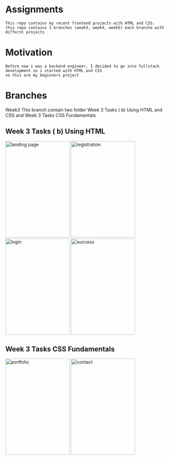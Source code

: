 # Assignments
```
This repo contains my recent frontend projects with HTML and CSS.
this repo contains 3 branches (week3, week4, week5) each branche with differnt projects
```
# Motivation
```
Before now i was a backend engineer, I decided to go into fullstack development so i started with HTML and CSS 
so this are my beginners project
```

# Branches
Week3
This branch contain two folder Week 3 Tasks ( b) Using HTML and CSS and Week 3 Tasks CSS Fundamentals

## Week 3 Tasks ( b) Using HTML

<img src="https://i.postimg.cc/XYHrjgRW/IMG-20221102-102719-1.jpg" alt="landing page" width="200" height="300">

<img src="https://i.postimg.cc/rwRZ8fbX/IMG-20221102-102727-1.jpg" alt="registration" width="200" height="300">

<img src="https://i.postimg.cc/5NVkx5J6/IMG-20221102-102747-1.jpg" alt="login" width="200" height="300">

<img src="https://i.postimg.cc/FzsdZncY/IMG-20221102-102801-1.jpg" alt="success" width="200" height="300">

## Week 3 Tasks CSS Fundamentals

<img src="https://i.postimg.cc/7hdzZnGb/IMG-20221102-103251-1.jpg" alt="portfolio" width="200" height="300">

<img src="https://i.postimg.cc/qMcDg1X9/IMG-20221102-103323-1.jpg" alt="contact" width="200" height="300">


  

